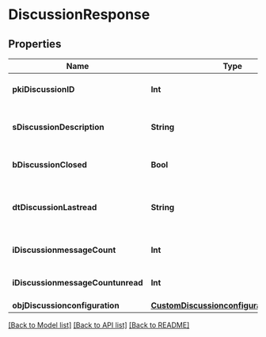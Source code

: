 # DiscussionResponse

## Properties
Name | Type | Description | Notes
------------ | ------------- | ------------- | -------------
**pkiDiscussionID** | **Int** | The unique ID of the Discussion | 
**sDiscussionDescription** | **String** | The description of the Discussion | 
**bDiscussionClosed** | **Bool** | Whether if it&#39;s an closed | 
**dtDiscussionLastread** | **String** | The date the Discussion was last read | [optional] 
**iDiscussionmessageCount** | **Int** | The count of Attachment. | 
**iDiscussionmessageCountunread** | **Int** | The count of Attachment. | 
**objDiscussionconfiguration** | [**CustomDiscussionconfigurationResponse**](CustomDiscussionconfigurationResponse.md) |  | [optional] 

[[Back to Model list]](../README.md#documentation-for-models) [[Back to API list]](../README.md#documentation-for-api-endpoints) [[Back to README]](../README.md)


